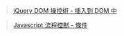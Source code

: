 > [jQuery DOM 操控術 - 插入到 DOM 中](https://docs.f2e.idv.tw/jquery/manipulation-inside.html)

> [Javascript 流程控制 - 條件](https://docs.f2e.idv.tw/javascript/if-else.html)